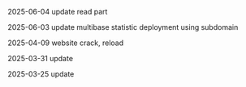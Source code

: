 2025-06-04 update read part   

2025-06-03 update multibase statistic deployment using subdomain   

2025-04-09 website crack, reload

2025-03-31 update

2025-03-25 update

